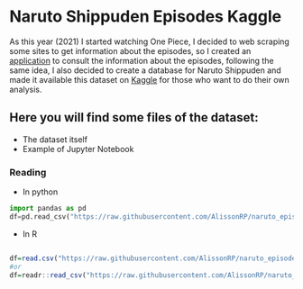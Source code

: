 # Naruto Shippuden Episodes Kaggle
 As this year (2021) I started watching One Piece, I decided to web scraping some sites to get information about the episodes, so I created an [application](https://alissonrp.shinyapps.io/op_beta/) to consult the information about the episodes, following the same idea, I also decided to create a database for Naruto Shippuden and made it available this dataset on [Kaggle](https://www.kaggle.com/alisson987/naruto-shippuden-rate) for those who want to do their own analysis.  
  ## Here you will find some files of the dataset:
  * The dataset itself
  * Example of Jupyter Notebook
 
### Reading
 * In python  
  ``` python
  import pandas as pd 
  df=pd.read_csv("https://raw.githubusercontent.com/AlissonRP/naruto_episodes/main/naruto.csv",encoding='cp1252')
  ``` 
 * In R  

  ``` r
 
  df=read.csv("https://raw.githubusercontent.com/AlissonRP/naruto_episodes/main/naruto.csv")
  #or 
  df=readr::read_csv("https://raw.githubusercontent.com/AlissonRP/naruto_episodes/main/naruto.csv")
  ```
